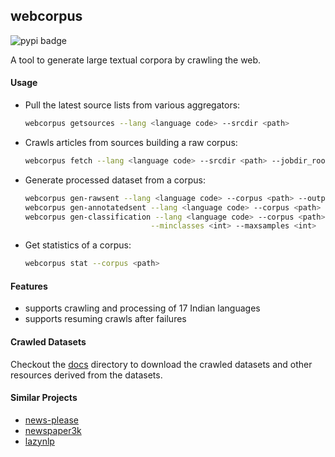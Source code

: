 ## webcorpus

![pypi badge](https://badge.fury.io/py/webcorpus.svg)

A tool to generate large textual corpora by crawling the web.



#### Usage


* Pull the latest source lists from various aggregators:
  ```bash
  webcorpus getsources --lang <language code> --srcdir <path>
  ```

* Crawls articles from sources building a raw corpus:

  ```bash
  webcorpus fetch --lang <language code> --srcdir <path> --jobdir_root <path>  --output <path> 
  ```

* Generate processed dataset from a corpus:

  ```bash
  webcorpus gen-rawsent --lang <language code> --corpus <path> --output <path>
  webcorpus gen-annotatedsent --lang <language code> --corpus <path> --output <path>
  webcorpus gen-classification --lang <language code> --corpus <path> --output <path> \
                              --minclasses <int> --maxsamples <int>
  ```

* Get statistics of a corpus:

  ```bash
  webcorpus stat --corpus <path>
  ```



#### Features

* supports crawling and processing of 17 Indian languages
* supports resuming crawls after failures



#### Crawled Datasets

Checkout the [docs](https://github.com/divkakwani/webcorpus/tree/master/docs) directory to download the crawled datasets and other resources derived from the datasets.



#### Similar Projects

* [news-please](https://github.com/fhamborg/news-please)
* [newspaper3k](https://github.com/codelucas/newspaper)
* [lazynlp](https://github.com/chiphuyen/lazynlp)



